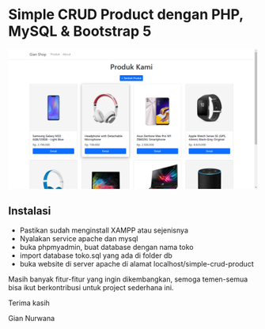 # Simple CRUD Product dengan PHP, MySQL & Bootstrap 5

![Project](/img/gambar-project.png)

## Instalasi

- Pastikan sudah menginstall XAMPP atau sejenisnya
- Nyalakan service apache dan mysql
- buka phpmyadmin, buat database dengan nama toko
- import database toko.sql yang ada di folder db
- buka website di server apache di alamat localhost/simple-crud-product

Masih banyak fitur-fitur yang ingin dikembangkan, semoga temen-semua bisa ikut berkontribusi untuk project sederhana ini.

Terima kasih

Gian Nurwana
